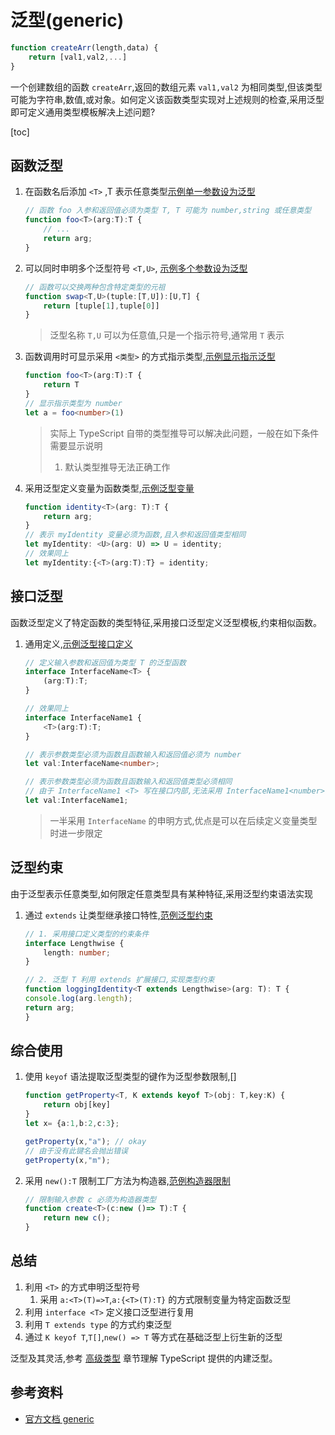 # 泛型(generic)

```js
function createArr(length,data) {
    return [val1,val2,...]
}
```
一个创建数组的函数 `createArr`,返回的数组元素 `val1,val2` 为相同类型,但该类型可能为字符串,数值,或对象。如何定义该函数类型实现对上述规则的检查,采用泛型即可定义通用类型模板解决上述问题?

[toc]

## 函数泛型
1. 在函数名后添加 `<T>` ,T 表示任意类型[示例单一参数设为泛型](./generics.ts) 

    ```ts
    // 函数 foo 入参和返回值必须为类型 T, T 可能为 number,string 或任意类型
    function foo<T>(arg:T):T {
        // ...
        return arg;
    }

    ```
2. 可以同时申明多个泛型符号 `<T,U>`, [示例多个参数设为泛型](./generics-multi-arg.ts)

    ```ts
    // 函数可以交换两种包含特定类型的元祖
    function swap<T,U>(tuple:[T,U]):[U,T] {
        return [tuple[1],tuple[0]]
    }
    ```

    > 泛型名称 `T,U` 可以为任意值,只是一个指示符号,通常用 `T` 表示

3. 函数调用时可显示采用 `<类型>` 的方式指示类型,[示例显示指示泛型](./generics-identity.ts)

    ```ts
    function foo<T>(arg:T):T {
        return T
    }
    // 显示指示类型为 number
    let a = foo<number>(1)
    ```

    > 实际上 TypeScript 自带的类型推导可以解决此问题，一般在如下条件需要显示说明
    > 1. 默认类型推导无法正确工作

4. 采用泛型定义变量为函数类型,[示例泛型变量](./generics-variable.ts)

    ```ts
    function identity<T>(arg: T):T {
        return arg;
    }
    // 表示 myIdentity 变量必须为函数,且入参和返回值类型相同
    let myIdentity: <U>(arg: U) => U = identity;
    // 效果同上
    let myIdentity:{<T>(arg:T):T} = identity;
    ```

## 接口泛型
函数泛型定义了特定函数的类型特征,采用接口泛型定义泛型模板,约束相似函数。

1.  通用定义,[示例泛型接口定义](./generics-interface.ts)

    ```ts
    // 定义输入参数和返回值为类型 T 的泛型函数
    interface InterfaceName<T> {
        (arg:T):T;
    }

    // 效果同上
    interface InterfaceName1 {
        <T>(arg:T):T;
    }

    // 表示参数类型必须为函数且函数输入和返回值必须为 number
    let val:InterfaceName<number>;

    // 表示参数类型必须为函数且函数输入和返回值类型必须相同
    // 由于 InterfaceName1 <T> 写在接口内部,无法采用 InterfaceName1<number> 限定函数只接受特定类型参数
    let val:InterfaceName1;
    
    ```

    > 一半采用 `InterfaceName` 的申明方式,优点是可以在后续定义变量类型时进一步限定



## 泛型约束
由于泛型表示任意类型,如何限定任意类型具有某种特征,采用泛型约束语法实现

1. 通过 `extends` 让类型继承接口特性,[范例泛型约束](./generics-constraints.ts)

    ```ts
    // 1. 采用接口定义类型的约束条件
    interface Lengthwise {
        length: number;
    }
    
    // 2. 泛型 T 利用 extends 扩展接口,实现类型约束
    function loggingIdentity<T extends Lengthwise>(arg: T): T {
    console.log(arg.length);  
    return arg;
    } 
    ```

## 综合使用
1. 使用 `keyof` 语法提取泛型类型的键作为泛型参数限制,[]
    
    ```ts
    function getProperty<T, K extends keyof T>(obj: T,key:K) {
        return obj[key]
    }
    let x= {a:1,b:2,c:3};

    getProperty(x,"a"); // okay
    // 由于没有此键名会抛出错误
    getProperty(x,"m");
    ```
2. 采用 `new():T` 限制工厂方法为构造器,[范例构造器限制]()

    ```ts
    // 限制输入参数 c 必须为构造器类型
    function create<T>(c:new ()=> T):T {
        return new c();
    }
    ```


## 总结
1. 利用 `<T>` 的方式申明泛型符号
   1. 采用 `a:<T>(T)=>T`,`a:{<T>(T):T}` 的方式限制变量为特定函数泛型
2. 利用 `interface <T>` 定义接口泛型进行复用
3. 利用 `T extends type` 的方式约束泛型
4. 通过 `K keyof T`,`T[]`,`new() => T` 等方式在基础泛型上衍生新的泛型

泛型及其灵活,参考 [高级类型](../7.advance-type/README.md) 章节理解 TypeScript 提供的内建泛型。


## 参考资料
* [官方文档 generic](https://www.typescriptlang.org/docs/handbook/generics.html)
